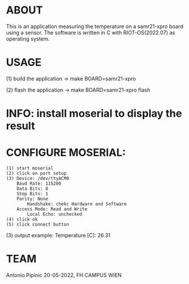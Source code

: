 # ABOUT

This is an application measuring the temperature on a samr21-xpro board using a sensor.
The software is written in C with RIOT-OS(2022.07) as operating system.

# USAGE

(1) build the application -> make BOARD=samr21-xpro

(2) flash the application -> make BOARD=samr21-xpro flash

# INFO: install moserial to display the result
# CONFIGURE MOSERIAL:
	(1) start moserial
	(2) click on port setup
	(3) Device: /dev/ttyACM0
	    Baud Rate: 115200
	    Data Bits: 8
	    Stop Bits: 1
	    Parity: None
            Handshake: chekc Hardware and Software
	    Access Mode: Read and Write
            Local Echo: unchecked
	(4) click ok
	(5) click connect button
(3) output example: Temperature [C]: 26.31 


# TEAM
Antonio Pipinic
20-05-2022, FH CAMPUS WIEN
